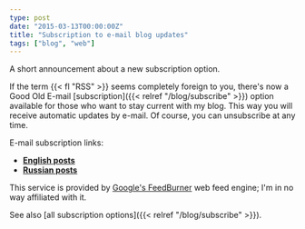```yaml
---
type: post
date: "2015-03-13T00:00:00Z"
title: "Subscription to e-mail blog updates"
tags: ["blog", "web"]
---
```


A short announcement about a new subscription option.

If the term {{< fl "RSS" >}} seems completely foreign to you, there's now a Good Old E-mail [subscription]({{< relref "/blog/subscribe" >}}) option available for those who want to stay current with my blog. This way you will receive automatic updates by e-mail. Of course, you can unsubscribe at any time.

<!--more-->

E-mail subscription links:

* **[English posts](https://feedburner.google.com/fb/a/mailverify?uri=yktoo_en&loc=en_US)**
* **[Russian posts](https://feedburner.google.com/fb/a/mailverify?uri=yktoo_ru&loc=en_US)**

This service is provided by [Google's FeedBurner](https://feedburner.google.com/) web feed engine; I'm in no way affiliated with it.

See also [all subscription options]({{< relref "/blog/subscribe" >}}).
